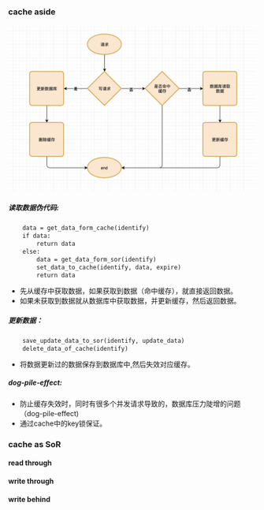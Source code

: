 ### cache aside

![示意图](./image/cache_aside.jpg)


##### 读取数据伪代码:
```
    data = get_data_form_cache(identify)
    if data:
        return data
    else:
        data = get_data_form_sor(identify)
        set_data_to_cache(identify, data, expire)
        return data
```
* 先从缓存中获取数据，如果获取到数据（命中缓存），就直接返回数据。
* 如果未获取到数据就从数据库中获取数据，并更新缓存，然后返回数据。

##### 更新数据：
```
    save_update_data_to_sor(identify, update_data)
    delete_data_of_cache(identify)
```
* 将数据更新过的数据保存到数据库中,然后失效对应缓存。

##### dog-pile-effect:
* 防止缓存失效时，同时有很多个并发请求导致的，数据库压力陡增的问题（dog-pile-effect)
* 通过cache中的key锁保证。


### cache as SoR
#### read through
#### write through
#### write behind

    